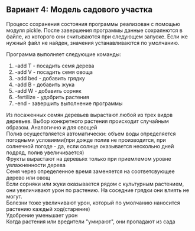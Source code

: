 Вариант 4: Модель садового участка
---

Процесс сохранения состояния программы реализован с помощью модуля pickle. После завершения программы данные сохраянются в файле, из которого они считываются при следующем запуске. Если же нужный файл не найден, значения устанавливаются по умолчанию.

Программа выполняет следующие команды:

1. -add T - посадить семя дерева
2. -add V - посадить семя овоща
3. -add bed - добавить грядку
4. -add B - добавить жука
5. -add W - добавить сорняк
6. -fertilize - удобрить растения
7. -end - завершить выполнение программы


Из посаженных семян деревьев вырастают любой из трех видов деревьев. Выбор конкретного растения происходит случайным образом. Аналогично и для овощей\
Полив осуществляется автоматически: объем воды определяется погодными условиями(при дожде полив не производится, при солнечной погоде - да, если солнце оказывается нескольно дней подряд, полив увеличивается)\
Фрукты вырастают на деревьях только при приемлемом уровне увлажненности дерева\
Семя через определенное время заменяется на соответсвующее дерево или овощ\
Если сорняки или жуки оказывается рядом с культурным растением, они увеличивают урон по растению. На соседние грядки они влиять не могут.\
Болезни тоже увеличивают урон, который по умолчанию наносится растению каждый ход(старение)\
Удобрение уменьшает урон\
Когда растения или вредители "умирают", они пропадают из сада
